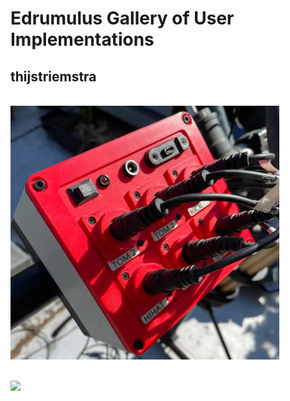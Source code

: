 # Edrumulus Gallery of User Implementations

## thijstriemstra

<br/>![thijstriemstra Prototype](images/gallery_thijstriemstra1.jpg)

<br/>[<img src="https://img.youtube.com/vi/YWE1LgwQbbQ/0.jpg" width="500">](https://www.youtube.com/watch?v=YWE1LgwQbbQ)


